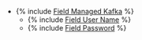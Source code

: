 * {% include [Field Managed Kafka](../../fields/kafka/ui/managed-kafka.md) %}
   * {% include [Field User Name](../../fields/common/ui/username.md) %}
   * {% include [Field Password](../../fields/common/ui/password.md) %}
